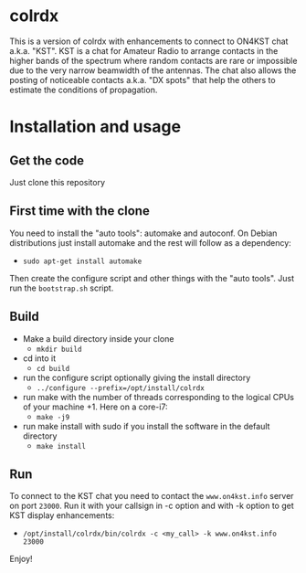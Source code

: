 colrdx
======

This is a version of colrdx with enhancements to connect to ON4KST chat a.k.a. "KST". KST is a chat for Amateur Radio to arrange contacts in the higher bands of the spectrum where random contacts are rare or impossible due to the very narrow beamwidth of the antennas. The chat also allows the posting of noticeable contacts a.k.a. "DX spots" that help the others to estimate the conditions of propagation.

# Installation and usage
## Get the code
Just clone this repository

## First time with the clone
You need to install the "auto tools": automake and autoconf. On Debian distributions just install automake and the rest will follow as a dependency:
  - `sudo apt-get install automake`

Then create the configure script and other things with the "auto tools". Just run the `bootstrap.sh` script.

## Build
  - Make a build directory inside your clone
    - `mkdir build`
  - cd into it
    - `cd build`
  - run the configure script optionally giving the install directory
    - `../configure --prefix=/opt/install/colrdx`
  - run make with the number of threads corresponding to the logical CPUs of your machine +1. Here on a core-i7:
    - `make -j9`
  - run make install with sudo if you install the software in the default directory
    - `make install`
    
## Run
To connect to the KST chat you need to contact the `www.on4kst.info` server on port `23000`. Run it with your callsign in -c option and with -k option to get KST display enhancements:
  - `/opt/install/colrdx/bin/colrdx -c <my_call> -k www.on4kst.info 23000`
  
Enjoy!

